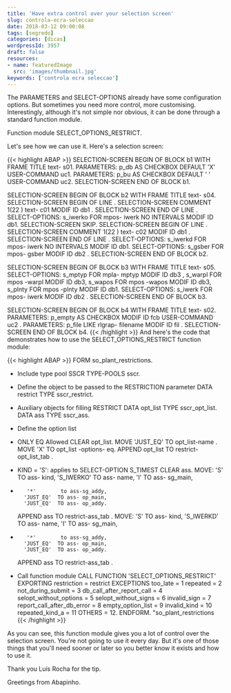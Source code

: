 ```yaml
---
title: 'Have extra control over your selection screen'
slug: controla-ecra-seleccao
date: 2018-03-12 09:00:08
tags: [segredo]
categories: [dicas]
wordpressId: 3957
draft: false
resources:
- name: featuredImage
  src: 'images/thumbnail.jpg'
keywords: ['controla ecra seleccao']
---
```

The PARAMETERS and SELECT-OPTIONS already have some configuration options. But sometimes you need more control, more customising. Interestingly, although it's not simple nor obvious, it can be done through a standard function module.

<!--more-->

Function module SELECT_OPTIONS_RESTRICT.

Let's see how we can use it.
Here's a selection screen:


{{< highlight ABAP >}}
SELECTION-SCREEN BEGIN OF BLOCK b1 WITH FRAME TITLE text- s01.
PARAMETERS: p_db AS CHECKBOX DEFAULT 'X' USER-COMMAND uc1.
PARAMETERS: p_bu AS CHECKBOX DEFAULT ' ' USER-COMMAND uc2.
SELECTION-SCREEN END OF BLOCK b1.

SELECTION-SCREEN BEGIN OF BLOCK b2 WITH FRAME TITLE text- s04.
SELECTION-SCREEN BEGIN OF LINE .
SELECTION-SCREEN COMMENT 1(22 ) text- c01 MODIF ID db1 .
SELECTION-SCREEN END OF LINE .
SELECT-OPTIONS: s_iwerko FOR mpos- iwerk NO INTERVALS MODIF ID db1.
SELECTION-SCREEN SKIP.
SELECTION-SCREEN BEGIN OF LINE .
SELECTION-SCREEN COMMENT 1(22 ) text- c02 MODIF ID db1 .
SELECTION-SCREEN END OF LINE .
SELECT-OPTIONS: s_iwerkd FOR mpos- iwerk NO INTERVALS MODIF ID db1.
SELECT-OPTIONS: s_gsber FOR mpos- gsber  MODIF ID db2 .
SELECTION-SCREEN END OF BLOCK b2.

SELECTION-SCREEN BEGIN OF BLOCK b3 WITH FRAME TITLE text- s05.
SELECT-OPTIONS: s_mptyp FOR mpla- mptyp MODIF ID db3 ,
                s_warpl FOR mpos -warpl MODIF ID db3,
                s_wapos FOR mpos -wapos MODIF ID db3,
                s_plnty FOR mpos -plnty MODIF ID db1.
SELECT-OPTIONS: s_iwerk FOR mpos- iwerk MODIF ID db2 .
SELECTION-SCREEN END OF BLOCK b3.

SELECTION-SCREEN BEGIN OF BLOCK b4 WITH FRAME TITLE text- s02.
PARAMETERS: p_empty AS CHECKBOX MODIF ID fcb USER-COMMAND uc2 .
PARAMETERS: p_file LIKE rlgrap- filename MODIF ID fil .
SELECTION-SCREEN END OF BLOCK b4.
{{< /highlight >}}
And here's the code that demonstrates how to use the SELECT_OPTIONS_RESTRICT function module:

{{< highlight ABAP >}}
FORM so_plant_restrictions.
* Include type pool SSCR
  TYPE-POOLS sscr.

* Define the object to be passed to the RESTRICTION parameter
  DATA restrict TYPE sscr_restrict.

* Auxiliary objects for filling RESTRICT
  DATA opt_list TYPE sscr_opt_list.
  DATA ass      TYPE sscr_ass.

* Define the option list

* ONLY EQ Allowed
  CLEAR opt_list.
  MOVE 'JUST_EQ'  TO opt_list-name .
  MOVE 'X'        TO opt_list -options- eq.
  APPEND opt_list TO restrict-opt_list_tab .

* KIND = 'S': applies to SELECT-OPTION S_TIMEST
  CLEAR ass.
  MOVE: 'S'        TO ass- kind,
        'S_IWERKO' TO ass- name,
        'I'        TO ass- sg_main,
*        '*'        to ass-sg_addy,
        'JUST_EQ'  TO ass- op_main,
        'JUST_EQ'  TO ass- op_addy.
  APPEND ass TO restrict-ass_tab .
  MOVE: 'S'        TO ass- kind,
        'S_IWERKD' TO ass- name,
        'I'        TO ass- sg_main,
*        '*'        to ass-sg_addy,
        'JUST_EQ'  TO ass- op_main,
        'JUST_EQ'  TO ass- op_addy.
  APPEND ass TO restrict-ass_tab .

* Call function module
  CALL FUNCTION 'SELECT_OPTIONS_RESTRICT'
    EXPORTING
      restriction                = restrict
    EXCEPTIONS
      too_late                   = 1
      repeated                   = 2
      not_during_submit          = 3
      db_call_after_report_call  = 4
      selopt_without_options     = 5
      selopt_without_signs       = 6
      invalid_sign               = 7
      report_call_after_db_error = 8
      empty_option_list          = 9
      invalid_kind               = 10
      repeated_kind_a            = 11
      OTHERS                     = 12.
ENDFORM.                    "so_plant_restrictions
{{< /highlight >}}

As you can see, this function module gives you a lot of control over the selection screen. You're not going to use it every day. But it's one of those things that you'll need sooner or later so you better know it exists and how to use it.

Thank you Luís Rocha for the tip.

Greetings from Abapinho.
